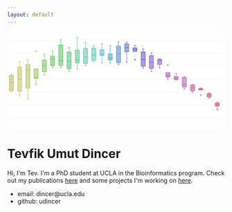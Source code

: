 ```yaml
---
layout: default
---
```


![](assets/boxplots.png)

# Tevfik Umut Dincer

Hi, I'm Tev. I'm a PhD student at UCLA in the Bioinformatics program. Check out my publications [here](http://www.ncbi.nlm.nih.gov/pubmed/?term=umut+dincer) and some projects I'm working on [here](https://github.com/udincer).

- email: <span style="unicode-bidi:bidi-override; direction: rtl;"> ude.alcu<span style="display:none">hello@there.com</span>@recnid </span>
- github: udincer


